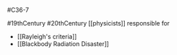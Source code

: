#C36-7 

#19thCentury #20thCentury [[physicists]] responsible for

- [[Rayleigh's criteria]]
- [[Blackbody Radiation Disaster]]